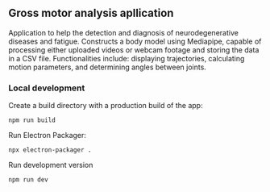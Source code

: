 ## Gross motor analysis apllication

Application to help the detection and diagnosis of neurodegenerative diseases and fatigue.
Constructs a body model using Mediapipe, capable of processing either uploaded videos or webcam footage and storing the data in a CSV file. Functionalities include: displaying trajectories, calculating motion parameters, and determining angles between joints.

### Local development
Create a build directory with a production build of the app:
```
npm run build
```

Run Electron Packager:
```
npx electron-packager .
```

Run development version
```
npm run dev
```
